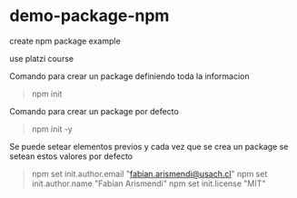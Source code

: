 # demo-package-npm
create npm package example

use platzi course

Comando para crear un package definiendo toda la informacion
> npm init

Comando para crear un package por defecto
> npm init -y

Se puede setear elementos previos y cada vez que se crea un package se setean estos valores por defecto
> npm set init.author.email "fabian.arismendi@usach.cl"
> npm set init.author.name "Fabian Arismendi"
> npm set init.license "MIT"

